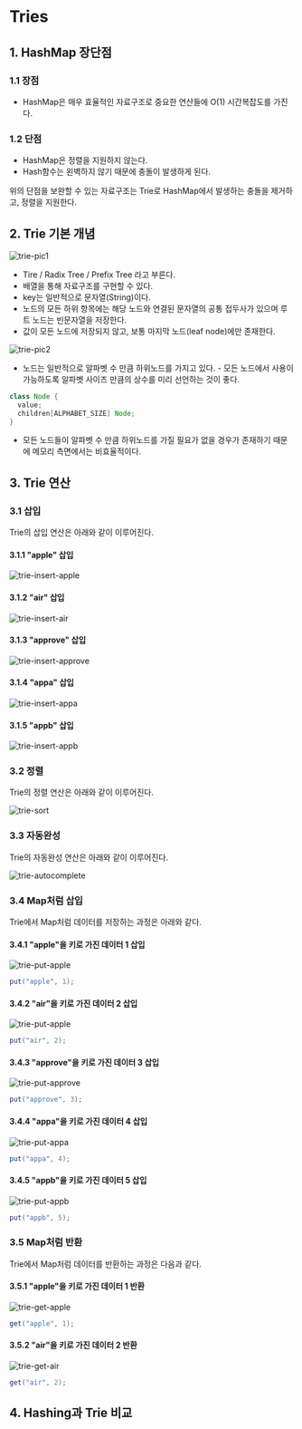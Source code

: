 # Tries

## 1. HashMap 장단점

### 1.1 장점
- HashMap은 매우 효율적인 자료구조로 중요한 연산들에 O(1) 시간복잡도를 가진다.

### 1.2 단점
- HashMap은 정렬을 지원하지 않는다.
- Hash함수는 왼벽하지 않기 때문에 충돌이 발생하게 된다.

위의 단점을 보완할 수 있는 자료구조는 Trie로 HashMap에서 발생하는 충돌을 제거하고, 정렬을 지원한다.

## 2. Trie 기본 개념

![trie-pic1](https://github.com/walbatrossw/java-data-structures/blob/master/ch13-tries/img/trie-pic1.png?raw=true)

- Tire / Radix Tree / Prefix Tree 라고 부른다.
- 배열을 통해 자료구조를 구현할 수 있다.
- key는 일반적으로 문자열(String)이다.
- 노드의 모든 하위 항목에는 해당 노드와 연결된 문자열의 공통 접두사가 있으며 루트 노드는 빈문자열을 저장한다.
- 값이 모든 노드에 저장되지 않고, 보통 마지막 노드(leaf node)에만 존재한다.

![trie-pic2](https://github.com/walbatrossw/java-data-structures/blob/master/ch13-tries/img/trie-pic2.png?raw=true)

- 노드는 일반적으로 알파벳 수 만큼 하위노드를 가지고 있다. - 모든 노드에서 사용이 가능하도록 알파벳 사이즈 만큼의 상수를 미리 선언하는 것이 좋다.

```java
class Node {
  value;
  children[ALPHABET_SIZE] Node;
}
```

- 모든 노드들이 알파벳 수 만큼 하위노드를 가질 필요가 없을 경우가 존재하기 때문에 메모리 측면에서는 비효율적이다.

## 3. Trie 연산

### 3.1 삽입

Trie의 삽입 연산은 아래와 같이 이루어진다.

#### 3.1.1 "apple" 삽입

![trie-insert-apple](https://github.com/walbatrossw/java-data-structures/blob/master/ch13-tries/img/trie-insert-apple.gif?raw=true)

#### 3.1.2 "air" 삽입

![trie-insert-air](https://github.com/walbatrossw/java-data-structures/blob/master/ch13-tries/img/trie-insert-air.gif?raw=true)

#### 3.1.3 "approve" 삽입

![trie-insert-approve](https://github.com/walbatrossw/java-data-structures/blob/master/ch13-tries/img/trie-insert-approve.gif?raw=true)

#### 3.1.4 "appa" 삽입

![trie-insert-appa](https://github.com/walbatrossw/java-data-structures/blob/master/ch13-tries/img/trie-insert-appa.gif?raw=true)

#### 3.1.5 "appb" 삽입

![trie-insert-appb](https://github.com/walbatrossw/java-data-structures/blob/master/ch13-tries/img/trie-insert-appb.gif?raw=true)

### 3.2 정렬

Trie의 정렬 연산은 아래와 같이 이루어진다.

![trie-sort]()

### 3.3 자동완성

Trie의 자동완성 연산은 아래와 같이 이루어진다.

![trie-autocomplete]()

### 3.4 Map처럼 삽입

Trie에서 Map처럼 데이터를 저장하는 과정은 아래와 같다.

#### 3.4.1 "apple"을 키로 가진 데이터 1 삽입

![trie-put-apple]()

```java
put("apple", 1);
```

#### 3.4.2 "air"을 키로 가진 데이터 2 삽입

![trie-put-apple]()

```java
put("air", 2);
```

#### 3.4.3 "approve"을 키로 가진 데이터 3 삽입

![trie-put-approve]()

```java
put("approve", 3);
```

#### 3.4.4 "appa"을 키로 가진 데이터 4 삽입

![trie-put-appa]()

```java
put("appa", 4);
```

#### 3.4.5 "appb"을 키로 가진 데이터 5 삽입

![trie-put-appb]()

```java
put("appb", 5);
```

### 3.5 Map처럼 반환

Trie에서 Map처럼 데이터를 반환하는 과정은 다음과 같다.

#### 3.5.1 "apple"을 키로 가진 데이터 1 반환

![trie-get-apple]()

```java
get("apple", 1);
```

#### 3.5.2 "air"을 키로 가진 데이터 2 반환

![trie-get-air]()

```java
get("air", 2);
```

## 4. Hashing과 Trie 비교
